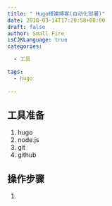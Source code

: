 ```yaml
---
title: " Hugo搭建博客(自动化部署)"
date: 2018-03-14T17:20:58+08:00
draft: false
author: Small Fire
isCJKLanguage: true
categories: 

  - 工具

tags: 
  - hugo
 
---
```


## 工具准备

1. hugo
2. node.js
3. git
4. github

## 操作步骤

1. 



